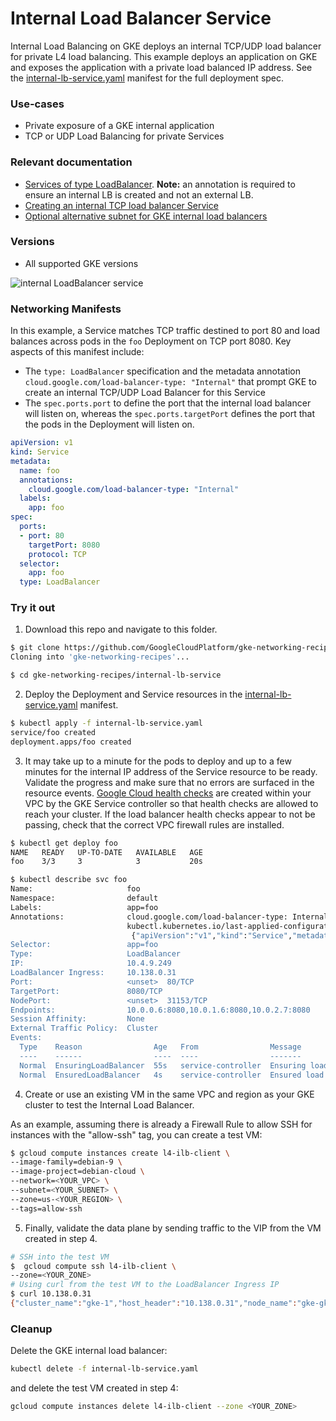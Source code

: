# Internal Load Balancer Service

Internal Load Balancing on GKE deploys an internal TCP/UDP load balancer for private L4 load balancing. This example deploys an application on GKE and exposes the application with a private load balanced IP address. See the [internal-lb-service.yaml](internal-lb-service.yaml) manifest for the full deployment spec.

### Use-cases

- Private exposure of a GKE internal application
- TCP or UDP Load Balancing for private Services

### Relevant documentation

- [Services of type LoadBalancer](https://cloud.google.com/kubernetes-engine/docs/concepts/service#services_of_type_loadbalancer).  **Note:** an annotation is required to ensure an internal LB is created and not an external LB.
- [Creating an internal TCP load balancer Service](https://cloud.google.com/kubernetes-engine/docs/how-to/internal-load-balancing#create)
- [Optional alternative subnet for GKE internal load balancers](https://cloud.google.com/kubernetes-engine/docs/how-to/internal-load-balancing#lb_subnet)

### Versions

- All supported GKE versions


![internal LoadBalancer service](../../images/internal-lb-service.png)

### Networking Manifests

In this example, a Service matches TCP traffic destined to port 80 and load balances across pods in the `foo` Deployment on TCP port 8080.  Key aspects of this manifest include:

- The `type: LoadBalancer` specification and the metadata annotation `cloud.google.com/load-balancer-type: "Internal"` that prompt GKE to create an internal TCP/UDP Load Balancer for this Service
- The `spec.ports.port` to define the port that the internal load balancer will listen on, whereas the `spec.ports.targetPort` defines the port that the pods in the Deployment will listen on.

```yaml
apiVersion: v1
kind: Service
metadata:
  name: foo
  annotations:
    cloud.google.com/load-balancer-type: "Internal"
  labels:
    app: foo
spec:
  ports:
  - port: 80
    targetPort: 8080
    protocol: TCP
  selector:
    app: foo
  type: LoadBalancer
```


### Try it out

1. Download this repo and navigate to this folder.

```sh
$ git clone https://github.com/GoogleCloudPlatform/gke-networking-recipes.git
Cloning into 'gke-networking-recipes'...

$ cd gke-networking-recipes/internal-lb-service
```

2. Deploy the Deployment and Service resources in the [internal-lb-service.yaml](internal-lb-service.yaml) manifest.

```sh
$ kubectl apply -f internal-lb-service.yaml
service/foo created
deployment.apps/foo created
```

3. It may take up to a minute for the pods to deploy and up to a few minutes for the internal IP address of the Service resource to be ready. Validate the progress and make sure that no errors are surfaced in the resource events. [Google Cloud health checks](https://cloud.google.com/load-balancing/docs/health-check-concepts#ip-ranges) are created within your VPC by the GKE Service controller so that health checks are allowed to reach your cluster. If the load balancer health checks appear to not be passing, check that the correct VPC firewall rules are installed.

```sh
$ kubectl get deploy foo
NAME   READY   UP-TO-DATE   AVAILABLE   AGE
foo    3/3     3            3           20s

$ kubectl describe svc foo
Name:                     foo
Namespace:                default
Labels:                   app=foo
Annotations:              cloud.google.com/load-balancer-type: Internal
                          kubectl.kubernetes.io/last-applied-configuration:
                           {"apiVersion":"v1","kind":"Service","metadata":{"annotations":{"cloud.google.com/load-balancer-type":"Internal"},"labels":{"app":"foo"},\"n...
Selector:                 app=foo
Type:                     LoadBalancer
IP:                       10.4.9.249
LoadBalancer Ingress:     10.138.0.31
Port:                     <unset>  80/TCP
TargetPort:               8080/TCP
NodePort:                 <unset>  31153/TCP
Endpoints:                10.0.0.6:8080,10.0.1.6:8080,10.0.2.7:8080
Session Affinity:         None
External Traffic Policy:  Cluster
Events:
  Type    Reason                Age   From                Message
  ----    ------                ----  ----                -------
  Normal  EnsuringLoadBalancer  55s   service-controller  Ensuring load balancer
  Normal  EnsuredLoadBalancer   4s    service-controller  Ensured load balancer

```


4. Create or use an existing VM in the same VPC and region as your GKE cluster to test the Internal Load Balancer.

As an example, assuming there is already a Firewall Rule to allow SSH for instances with the "allow-ssh" tag, you can create a test VM:

```sh
$ gcloud compute instances create l4-ilb-client \
--image-family=debian-9 \
--image-project=debian-cloud \
--network=<YOUR_VPC> \
--subnet=<YOUR_SUBNET> \
--zone=us-<YOUR_REGION> \
--tags=allow-ssh
```

5. Finally, validate the data plane by sending traffic to the VIP from the VM created in step 4.

```sh
# SSH into the test VM
$  gcloud compute ssh l4-ilb-client \
--zone=<YOUR_ZONE>
# Using curl from the test VM to the LoadBalancer Ingress IP
$ curl 10.138.0.31
{"cluster_name":"gke-1","host_header":"10.138.0.31","node_name":"gke-gke-1-default-pool-f8833294-vxnd.c.cythom-sandbox-001.internal","pod_name":"foo-66d75b5644-w9tkc","pod_name_emoji":"🍫","project_id":"cythom-sandbox-001","timestamp":"2020-11-14T03:18:56","zone":"us-west1-a"}
```

### Cleanup

Delete the GKE internal load balancer:

```sh
kubectl delete -f internal-lb-service.yaml
```

and delete the test VM created in step 4:

```sh
gcloud compute instances delete l4-ilb-client --zone <YOUR_ZONE>
```
